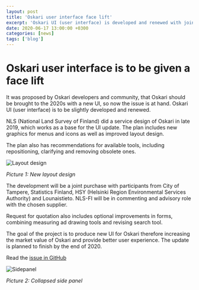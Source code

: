```yaml
---
layout: post
title: 'Oskari user interface face lift'
excerpt: 'Oskari UI (user interface) is developed and renewed with joint funding.'
date: 2020-06-17 13:00:00 +0300
categories: [news]
tags: ['blog']
---
```


# Oskari user interface is to be given a face lift

It was proposed by Oskari developers and community, that Oskari should be brought to the 2020s with a new UI, so now the issue is at hand. Oskari UI (user interface) is to be slightly developed and renewed.

NLS (National Land Survey of Finland) did a service design of Oskari in late 2019, which works as a base for the UI update.
The plan includes new graphics for menus and icons as well as improved layout design.

The plan also has recommendations for available tools, including repositioning, clarifying and removing obsolete ones.

![Layout design](/assets/images/blog/layout_design.png)

_Picture 1: New layout design_

The development will be a joint purchase with participants from City of Tampere, Statistics Finland, HSY (Helsinki Region Environmental Services Authority) and Lounaistieto. NLS-FI will be in commenting and advisory role with the chosen supplier.

Request for quotation also includes optional improvements in forms, combining measuring ad drawing tools and revising search tool.

The goal of the project is to produce new UI for Oskari therefore increasing the market value of Oskari and provide better user experience. The update is planned to finish by the end of 2020.

Read the [issue in GitHub](https://github.com/oskariorg/oskari-docs/issues/110)

![Sidepanel](/assets/images/blog/sidepanel.png)

_Picture 2: Collapsed side panel_
